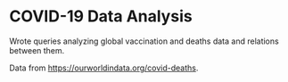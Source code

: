 # COVID-19 Data Analysis

Wrote queries analyzing global vaccination and deaths data and relations between them.

Data from https://ourworldindata.org/covid-deaths.
